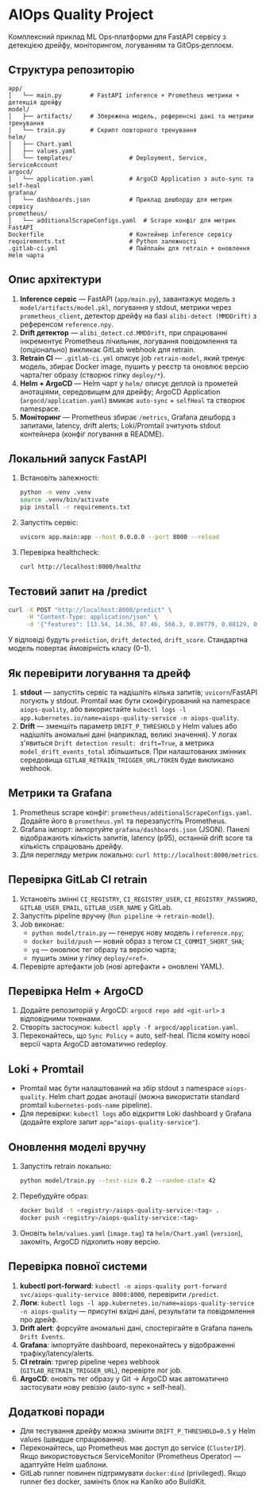 # AIOps Quality Project

Комплексний приклад ML Ops‑платформи для FastAPI сервісу з детекцією дрейфу, моніторингом, логуванням та GitOps‑деплоєм.

## Структура репозиторію

```
app/
│   └── main.py        # FastAPI inference + Prometheus метрики + детекція дрейфу
model/
│   ├── artifacts/     # Збережена модель, референсні дані та метрики тренування
│   └── train.py       # Скрипт повторного тренування
helm/
│   ├── Chart.yaml
│   ├── values.yaml
│   └── templates/                # Deployment, Service, ServiceAccount
argocd/
│   └── application.yaml          # ArgoCD Application з auto-sync та self-heal
grafana/
│   └── dashboards.json           # Приклад дешборду для метрик сервісу
prometheus/
│   └── additionalScrapeConfigs.yaml  # Scrape конфіг для метрик FastAPI
Dockerfile                        # Контейнер inference сервісу
requirements.txt                  # Python залежності
.gitlab-ci.yml                    # Пайплайн для retrain + оновлення Helm чарта
```

## Опис архітектури

1. **Inference сервіс** — FastAPI (`app/main.py`), завантажує модель з `model/artifacts/model.pkl`, логування у stdout, метрики через `prometheus_client`, детектор дрейфу на базі `alibi-detect (MMDDrift)` з референсом `reference.npy`.
2. **Drift детектор** — `alibi_detect.cd.MMDDrift`, при спрацюванні інкрементує Prometheus лічильник, логування повідомлення та (опціонально) викликає GitLab webhook для retrain.
3. **Retrain CI** — `.gitlab-ci.yml` описує job `retrain-model`, який тренує модель, збирає Docker image, пушить у реєстр та оновлює версію чарта/тег образу (створює гілку `deploy/*`).
4. **Helm + ArgoCD** — Helm чарт у `helm/` описує деплой із прометей анотаціями, середовищем для дрейфу; ArgoCD Application (`argocd/application.yaml`) вмикає `auto-sync` + `selfHeal` та створює namespace.
5. **Моніторинг** — Prometheus збирає `/metrics`, Grafana дешборд з запитами, latency, drift alerts; Loki/Promtail зчитують stdout контейнера (конфіг логування в README).

## Локальний запуск FastAPI

1. Встановіть залежності:
   ```bash
   python -m venv .venv
   source .venv/bin/activate
   pip install -r requirements.txt
   ```
2. Запустіть сервіс:
   ```bash
   uvicorn app.main:app --host 0.0.0.0 --port 8000 --reload
   ```
3. Перевірка healthcheck:
   ```bash
   curl http://localhost:8000/healthz
   ```

## Тестовий запит на /predict

```bash
curl -X POST "http://localhost:8000/predict" \
     -H "Content-Type: application/json" \
     -d '{"features": [13.54, 14.36, 87.46, 566.3, 0.09779, 0.08129, 0.06664, 0.04781, 0.1885, 0.05766, 0.2699, 0.7886, 2.058, 23.56, 0.008462, 0.0146, 0.02387, 0.01486, 0.01405, 0.002377, 15.11, 19.26, 99.7, 711.2, 0.144, 0.1773, 0.239, 0.1288, 0.2977, 0.07259]}'
```

У відповіді будуть `prediction`, `drift_detected`, `drift_score`. Стандартна модель повертає ймовірність класу (0–1).

## Як перевірити логування та дрейф

1. **stdout** — запустіть сервіс та надішліть кілька запитів; `uvicorn`/FastAPI логують у stdout. Promtail має бути сконфігурований на namespace `aiops-quality`, або використайте `kubectl logs -l app.kubernetes.io/name=aiops-quality-service -n aiops-quality`.
2. **Drift** — зменшіть параметр `DRIFT_P_THRESHOLD` у Helm values або надішліть аномальні дані (наприклад, великі значення). У логах з'явиться `Drift detection result: drift=True`, а метрика `model_drift_events_total` збільшиться. При налаштованих змінних середовища `GITLAB_RETRAIN_TRIGGER_URL/TOKEN` буде викликано webhook.

## Метрики та Grafana

1. Prometheus scrape конфіг: `prometheus/additionalScrapeConfigs.yaml`. Додайте його в `prometheus.yml` та перезапустіть Prometheus.
2. Grafana імпорт: імпортуйте `grafana/dashboards.json` (JSON). Панелі відображають кількість запитів, latency (p95), останній drift score та кількість спрацювань дрейфу.
3. Для перегляду метрик локально: `curl http://localhost:8000/metrics`.

## Перевірка GitLab CI retrain

1. Установіть змінні `CI_REGISTRY`, `CI_REGISTRY_USER`, `CI_REGISTRY_PASSWORD`, `GITLAB_USER_EMAIL`, `GITLAB_USER_NAME` у GitLab.
2. Запустіть pipeline вручну (`Run pipeline` → `retrain-model`).
3. Job виконає:
   - `python model/train.py` — генерує нову модель і `reference.npy`;
   - `docker build/push` — новий образ з тегом `CI_COMMIT_SHORT_SHA`;
   - `yq` — оновлює тег образу та версію чарта;
   - пушить зміни у гілку `deploy/<ref>`.
4. Перевірте артефакти job (нові артефакти + оновлені YAML).

## Перевірка Helm + ArgoCD

1. Додайте репозиторій у ArgoCD: `argocd repo add <git-url>` з відповідними токенами.
2. Створіть застосунок: `kubectl apply -f argocd/application.yaml`.
3. Переконайтесь, що `Sync Policy` = auto, self-heal. Після коміту нової версії чарта ArgoCD автоматично redeploy.

## Loki + Promtail

- Promtail має бути налаштований на збір stdout з namespace `aiops-quality`. Helm chart додає анотації (можна використати standard promtail `kubernetes-pods-name` pipeline).
- Для перевірки: `kubectl logs` або відкриття Loki dashboard у Grafana (додайте explore запит `app="aiops-quality-service"`).

## Оновлення моделі вручну

1. Запустіть retrain локально:
   ```bash
   python model/train.py --test-size 0.2 --random-state 42
   ```
2. Перебудуйте образ:
   ```bash
   docker build -t <registry>/aiops-quality-service:<tag> .
   docker push <registry>/aiops-quality-service:<tag>
   ```
3. Оновіть `helm/values.yaml` (`image.tag`) та `helm/Chart.yaml` (`version`), закоміть, ArgoCD підхопить нову версію.

## Перевірка повної системи

1. **kubectl port-forward**: `kubectl -n aiops-quality port-forward svc/aiops-quality-service 8000:8000`, перевірити `/predict`.
2. **Логи**: `kubectl logs -l app.kubernetes.io/name=aiops-quality-service -n aiops-quality` — присутні вхідні дані, результати та повідомлення про дрейф.
3. **Drift alert**: форсуйте аномальні дані, спостерігайте в Grafana панель `Drift Events`.
4. **Grafana**: імпортуйте dashboard, переконайтесь у відображенні трафіку/latency/alerts.
5. **CI retrain**: тригер pipeline через webhook (`GITLAB_RETRAIN_TRIGGER_URL`), перевірте лог job.
6. **ArgoCD**: оновіть тег образу у Git → ArgoCD має автоматично застосувати нову ревізію (auto-sync + self-heal).

## Додаткові поради

- Для тестування дрейфу можна змінити `DRIFT_P_THRESHOLD=0.5` у Helm values (швидше спрацювання).
- Переконайтесь, що Prometheus має доступ до service (`ClusterIP`). Якщо використовується ServiceMonitor (Prometheus Operator) — адаптуйте Helm шаблони.
- GitLab runner повинен підтримувати `docker:dind` (privileged). Якщо runner без docker, замініть блок на Kaniko або BuildKit.
